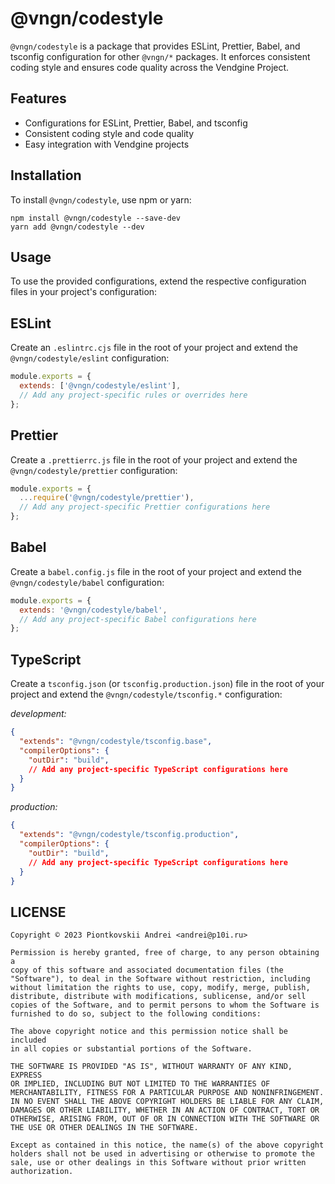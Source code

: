 # @vngn/codestyle

`@vngn/codestyle` is a package that provides ESLint, Prettier, Babel, and tsconfig configuration for other `@vngn/*` packages. It enforces consistent coding style and ensures code quality across the Vendgine Project.

## Features

- Configurations for ESLint, Prettier, Babel, and tsconfig
- Consistent coding style and code quality
- Easy integration with Vendgine projects

## Installation
To install `@vngn/codestyle`, use npm or yarn:

```shell
npm install @vngn/codestyle --save-dev
yarn add @vngn/codestyle --dev
```

## Usage

To use the provided configurations, extend the respective configuration files in your project's configuration:

## ESLint

Create an `.eslintrc.cjs` file in the root of your project and extend the `@vngn/codestyle/eslint` configuration:

```js
module.exports = {
  extends: ['@vngn/codestyle/eslint'],
  // Add any project-specific rules or overrides here
};
```

## Prettier

Create a `.prettierrc.js` file in the root of your project and extend the `@vngn/codestyle/prettier` configuration:

```js
module.exports = {
  ...require('@vngn/codestyle/prettier'),
  // Add any project-specific Prettier configurations here
};
```

## Babel

Create a `babel.config.js` file in the root of your project and extend the `@vngn/codestyle/babel` configuration:

```js
module.exports = {
  extends: '@vngn/codestyle/babel',
  // Add any project-specific Babel configurations here
};
```

## TypeScript

Create a `tsconfig.json` (or `tsconfig.production.json`) file in the root of your project and extend the `@vngn/codestyle/tsconfig.*` configuration:

*development:*
```json
{
  "extends": "@vngn/codestyle/tsconfig.base",
  "compilerOptions": {
    "outDir": "build",
    // Add any project-specific TypeScript configurations here
  }
}
```
*production:*
```json
{
  "extends": "@vngn/codestyle/tsconfig.production",
  "compilerOptions": {
    "outDir": "build",
    // Add any project-specific TypeScript configurations here
  }
}
```

## LICENSE

```
Copyright © 2023 Piontkovskii Andrei <andrei@p10i.ru>

Permission is hereby granted, free of charge, to any person obtaining a
copy of this software and associated documentation files (the
"Software"), to deal in the Software without restriction, including
without limitation the rights to use, copy, modify, merge, publish,
distribute, distribute with modifications, sublicense, and/or sell
copies of the Software, and to permit persons to whom the Software is
furnished to do so, subject to the following conditions:

The above copyright notice and this permission notice shall be included
in all copies or substantial portions of the Software.

THE SOFTWARE IS PROVIDED "AS IS", WITHOUT WARRANTY OF ANY KIND, EXPRESS
OR IMPLIED, INCLUDING BUT NOT LIMITED TO THE WARRANTIES OF
MERCHANTABILITY, FITNESS FOR A PARTICULAR PURPOSE AND NONINFRINGEMENT.
IN NO EVENT SHALL THE ABOVE COPYRIGHT HOLDERS BE LIABLE FOR ANY CLAIM,
DAMAGES OR OTHER LIABILITY, WHETHER IN AN ACTION OF CONTRACT, TORT OR
OTHERWISE, ARISING FROM, OUT OF OR IN CONNECTION WITH THE SOFTWARE OR
THE USE OR OTHER DEALINGS IN THE SOFTWARE.

Except as contained in this notice, the name(s) of the above copyright
holders shall not be used in advertising or otherwise to promote the
sale, use or other dealings in this Software without prior written
authorization.
```
